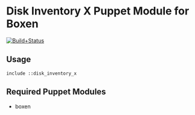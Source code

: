 # Disk Inventory X Puppet Module for Boxen
[![Build+Status](https://travis-ci.org/gregrperkins/puppet-disk_inventory_x.png?branch=master)](https://travis-ci.org/gregrperkins/puppet-disk_inventory_x)


## Usage

```puppet
include ::disk_inventory_x
```

## Required Puppet Modules

* boxen
